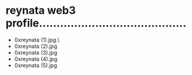 # reynata web3 profile..........................................
- 0xreynata (1).jpg.\
- 0xreynata (2).jpg
- 0xreynata (3).jpg
- 0xreynata (4).jpg
- 0xreynata (5).jpg

